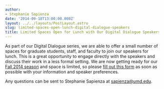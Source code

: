 ```yaml
---
author:
- Stephanie Sapienza
date: '2014-09-18T13:00:00.000Z'
layout: ../../layouts/PostLayout.astro
slug: limited-spaces-open-lunch-digital-dialogue-speakers
title: Limited Spaces Open for Lunch with Our Digital Dialogue Speakers!
---
```


As part of our Digital Dialogue series, we are able to offer a small number of spaces for graduate students, staff, and faculty to join our speakers for lunch. This is a great opportunity to engage directly with the speakers and discuss their work in a less formal setting. We are now getting ready for our [Fall 2014 season](http://mith.umd.edu/digital-dialogues/schedule/) and space is limited, so please [fill out this form](https://docs.google.com/forms/d/1NQAUTFovjKygW5o9ne-MEDoMqChnhLYi_L7VM8hQh2Y/viewform?usp=send_form) as soon as possible with your information and speaker preferences.

Any questions can be sent to Stephanie Sapienza at [sapienza@umd.edu](mailto:sapienza@umd.edu).